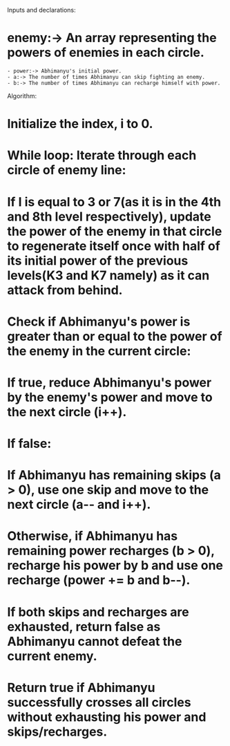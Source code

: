 Inputs and declarations:
# enemy:-> An array representing the powers of enemies in each circle.
    - power:-> Abhimanyu's initial power.
    - a:-> The number of times Abhimanyu can skip fighting an enemy.
    - b:-> The number of times Abhimanyu can recharge himself with power.

Algorithm: 
# Initialize the index, i to 0.
# While loop: Iterate through each circle of enemy line:
# If I is equal to 3 or 7(as it is in the 4th and 8th level respectively), update the power of the enemy in that circle to regenerate itself once with half of its initial power of the previous levels(K3 and K7 namely) as it can attack from behind.
# Check if Abhimanyu's power is greater than or equal to the power of the enemy in the current circle:
# If true, reduce Abhimanyu's power by the enemy's power and move to the next circle (i++).

# If false:
# If Abhimanyu has remaining skips (a > 0), use one skip and move to the next circle (a-- and i++).
# Otherwise, if Abhimanyu has remaining power recharges (b > 0), recharge his power by b and use one recharge (power += b and b--).
# If both skips and recharges are exhausted, return false as Abhimanyu cannot defeat the current enemy.
# Return true if Abhimanyu successfully crosses all circles without exhausting his power and skips/recharges.
